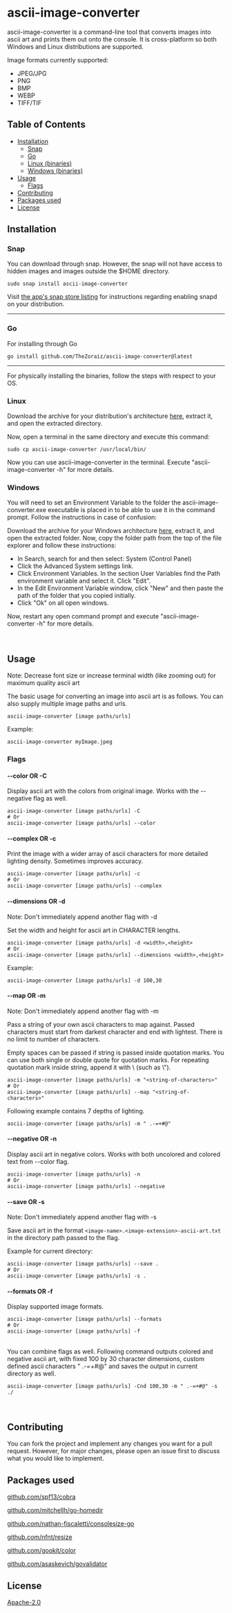 # ascii-image-converter

ascii-image-converter is a command-line tool that converts images into ascii art and prints them out onto the console. It is cross-platform so both Windows and Linux distributions are supported.

Image formats currently supported:
* JPEG/JPG
* PNG
* BMP
* WEBP
* TIFF/TIF

## Table of Contents

-  [Installation](#installation)
	*  [Snap](#snap)
	*  [Go](#go)
	*  [Linux (binaries)](#linux)
	*  [Windows (binaries)](#windows)
-  [Usage](#usage)
	*  [Flags](#flags)
-  [Contributing](#contributing)
-  [Packages used](#packages-used)
-  [License](#license)

## Installation

### Snap

You can download through snap. However, the snap will not have access to hidden images and images outside the $HOME directory.

```
sudo snap install ascii-image-converter
```
Visit [the app's snap store listing](https://snapcraft.io/ascii-image-converter) for instructions regarding enabling snapd on your distribution.

<hr>

### Go

For installing through Go
```
go install github.com/TheZoraiz/ascii-image-converter@latest
```
<hr>
For physically installing the binaries, follow the steps with respect to your OS.

### Linux

Download the archive for your distribution's architecture [here](https://github.com/TheZoraiz/ascii-image-converter/releases/latest), extract it, and open the extracted directory.

Now, open a terminal in the same directory and execute this command:

```
sudo cp ascii-image-converter /usr/local/bin/
```
Now you can use ascii-image-converter in the terminal. Execute "ascii-image-converter -h" for more details.

### Windows

You will need to set an Environment Variable to the folder the ascii-image-converter.exe executable is placed in to be able to use it in the command prompt. Follow the instructions in case of confusion:

Download the archive for your Windows architecture [here](https://github.com/TheZoraiz/ascii-image-converter/releases/latest), extract it, and open the extracted folder. Now, copy the folder path from the top of the file explorer and follow these instructions:
* In Search, search for and then select: System (Control Panel)
* Click the Advanced System settings link.
* Click Environment Variables. In the section User Variables find the Path environment variable and select it. Click "Edit".
* In the Edit Environment Variable window, click "New" and then paste the path of the folder that you copied initially.
* Click "Ok" on all open windows.

Now, restart any open command prompt and execute "ascii-image-converter -h" for more details.

<br>

## Usage

Note: Decrease font size or increase terminal width (like zooming out) for maximum quality ascii art

The basic usage for converting an image into ascii art is as follows. You can also supply multiple image paths and urls.

```
ascii-image-converter [image paths/urls]
```
Example:
```
ascii-image-converter myImage.jpeg
```

### Flags

#### --color OR -C

Display ascii art with the colors from original image. Works with the --negative flag as well.

```
ascii-image-converter [image paths/urls] -C
# Or
ascii-image-converter [image paths/urls] --color
```

#### --complex OR -c

Print the image with a wider array of ascii characters for more detailed lighting density. Sometimes improves accuracy.
```
ascii-image-converter [image paths/urls] -c
# Or
ascii-image-converter [image paths/urls] --complex
```

#### --dimensions OR -d

Note: Don't immediately append another flag with -d

Set the width and height for ascii art in CHARACTER lengths.
```
ascii-image-converter [image paths/urls] -d <width>,<height>
# Or
ascii-image-converter [image paths/urls] --dimensions <width>,<height>
```
Example:
```
ascii-image-converter [image paths/urls] -d 100,30
```

#### --map OR -m

Note: Don't immediately append another flag with -m

Pass a string of your own ascii characters to map against. Passed characters must start from darkest character and end with lightest. There is no limit to number of characters.

Empty spaces can be passed if string is passed inside quotation marks. You can use both single or double quote for quotation marks. For repeating quotation mark inside string, append it with \ (such as  \\").
  
```
ascii-image-converter [image paths/urls] -m "<string-of-characters>"
# Or
ascii-image-converter [image paths/urls] --map "<string-of-characters>"
```
Following example contains 7 depths of lighting.
```
ascii-image-converter [image paths/urls] -m " .-=+#@"
```

#### --negative OR -n

Display ascii art in negative colors. Works with both uncolored and colored text from --color flag.

```
ascii-image-converter [image paths/urls] -n
# Or
ascii-image-converter [image paths/urls] --negative
```

#### --save OR -s

Note: Don't immediately append another flag with -s

Save ascii art in the format `<image-name>.<image-extension>-ascii-art.txt` in the directory path passed to the flag.

Example for current directory:

```
ascii-image-converter [image paths/urls] --save .
# Or
ascii-image-converter [image paths/urls] -s .
```

#### --formats OR -f

Display supported image formats.

```
ascii-image-converter [image paths/urls] --formats
# Or
ascii-image-converter [image paths/urls] -f
```

<br>
You can combine flags as well. Following command outputs colored and negative ascii art, with fixed 100 by 30 character dimensions, custom defined ascii characters " .-=+#@" and saves the output in current directory as well.

```
ascii-image-converter [image paths/urls] -Cnd 100,30 -m " .-=+#@" -s ./
```

<br>

## Contributing

You can fork the project and implement any changes you want for a pull request. However, for major changes, please open an issue first to discuss what you would like to implement.

## Packages used

[github.com/spf13/cobra](https://github.com/spf13/cobra)

[github.com/mitchellh/go-homedir](https://github.com/mitchellh/go-homedir)

[github.com/nathan-fiscaletti/consolesize-go](https://github.com/nathan-fiscaletti/consolesize-go)

[github.com/nfnt/resize](https://github.com/nfnt/resize)

[github.com/gookit/color](https://github.com/gookit/color)

[github.com/asaskevich/govalidator](https://github.com/asaskevich/govalidator)

## License

[Apache-2.0](https://github.com/TheZoraiz/ascii-image-converter/blob/master/LICENSE.txt)
